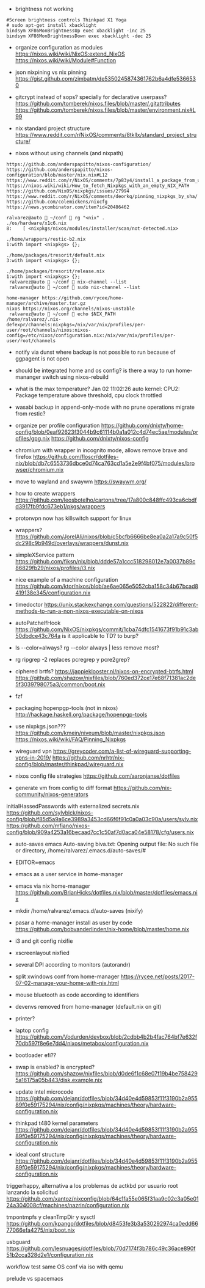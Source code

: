 
* brightness not working
```
#Screen brightness controls Thinkpad X1 Yoga
# sudo apt-get install xbacklight
bindsym XF86MonBrightnessUp exec xbacklight -inc 25
bindsym XF86MonBrightnessDown exec xbacklight -dec 25
```

* organize configuration as modules
https://nixos.wiki/wiki/NixOS:extend_NixOS
https://nixos.wiki/wiki/Module#Function

* json nixpining vs nix pinning
https://gist.github.com/zimbatm/de5350245874361762b6a4dfe5366530

* gitcrypt instead of sops? specially for declarative userpass?
https://github.com/tomberek/nixos.files/blob/master/.gitattributes
https://github.com/tomberek/nixos.files/blob/master/environment.nix#L99

* nix standard project structure
https://www.reddit.com/r/NixOS/comments/8tkllx/standard_project_structure/

* nixos without using channels (and nixpath)
```
https://github.com/anderspapitto/nixos-configuration/
https://github.com/anderspapitto/nixos-configuration/blob/master/nix.nix#L12
https://www.reddit.com/r/NixOS/comments/7p83y4/install_a_package_from_unstable_while_running/
https://nixos.wiki/wiki/How_to_fetch_Nixpkgs_with_an_empty_NIX_PATH
https://github.com/NixOS/nixpkgs/issues/27994
https://www.reddit.com/r/NixOS/comments/deorkq/pinning_nixpkgs_by_sha/
https://github.com/colemickens/nixcfg
https://news.ycombinator.com/item?id=20486462

ralvarez@auto  ~/conf  rg "<nix" .
./os/hardware/x1c6.nix
8:    [ <nixpkgs/nixos/modules/installer/scan/not-detected.nix>

./home/wrappers/restic-b2.nix
1:with import <nixpkgs> {};

./home/packages/tresorit/default.nix
3:with import <nixpkgs> {};

./home/packages/tresorit/release.nix
1:with import <nixpkgs> {};
 ralvarez@auto  ~/conf  nix-channel --list
 ralvarez@auto  ~/conf  sudo nix-channel --list

home-manager https://github.com/rycee/home-manager/archive/master.tar.gz
nixos https://nixos.org/channels/nixos-unstable
 ralvarez@auto  ~/conf  echo $NIX_PATH
/home/ralvarez/.nix-defexpr/channels:nixpkgs=/nix/var/nix/profiles/per-user/root/channels/nixos:nixos-config=/etc/nixos/configuration.nix:/nix/var/nix/profiles/per-user/root/channels
```

* notify via dunst where backup is not possible to run because of ggpagent is not open

* should be integrated home and os config?
is there a way to run home-mananger switch using nixos-rebuild

* what is the max temperature?
Jan 02 11:02:26 auto kernel: CPU2: Package temperature above threshold, cpu clock throttled

* wasabi backup in append-only-mode with no prune operations
migrate from restic?

* organize per profile configuration
https://github.com/dnixty/home-config/blob/0eaf92623f3044b9c61114b0a1a012c4d74ec5ae/modules/profiles/gpg.nix
https://github.com/dnixty/nixos-config

* chromium with wrapper in incognito mode, allows remove brave and firefox
https://github.com/floscr/dotfiles-nix/blob/db7c6553736dbce0d74ca763cd1a5e2e9f4bf075/modules/browser/chromium.nix

* move to wayland and swaywm
https://swaywm.org/

* how to create wrappers
https://github.com/leosbotelho/cartons/tree/17a800c848ffc493ca6cbdfd3917fb9fdc673eb1/pkgs/wrappers

* protonvpn now has killswitch support for linux

* wrappers?
https://github.com/JorelAli/nixos/blob/c5bcfb6666be8ea0a2a17a9c50f5dc298c9b949d/overlays/wrappers/dunst.nix

* simpleXService pattern
https://github.com/fiksn/nix/blob/ddde57a1ccc518298012e7a0037b89c86829fb29/nixos/profiles/i3.nix

* nice example of a machine configuration
https://github.com/ktor/nixos/blob/ae6ae065e5052cba158c34b67bcad8419138e345/configuration.nix

* timedoctor
https://unix.stackexchange.com/questions/522822/different-methods-to-run-a-non-nixos-executable-on-nixos

* autoPatchelfHook
https://github.com/NixOS/nixpkgs/commit/1cba74dfc1541673f91b91c3ab50dbdce43c764a
is it applicable to TD? to burp?

* ls --color=always? rg --color always | less
remove most?

* rg ripgrep -2 replaces pcregrep y pcre2grep?

* ciphered brtfs?
https://jappieklooster.nl/nixos-on-encrypted-btrfs.html
https://github.com/shazow/nixfiles/blob/760ed372ce17e68f71381ac2de5f3039798075a3/common/boot.nix

* fzf

* packaging hopenpgp-tools  (not in nixos)
http://hackage.haskell.org/package/hopenpgp-tools

* use nixpkgs.json???
https://github.com/kmein/niveum/blob/master/nixpkgs.json
https://nixos.wiki/wiki/FAQ/Pinning_Nixpkgs

* wireguard vpn
https://greycoder.com/a-list-of-wireguard-supporting-vpns-in-2019/
https://github.com/nrhtr/nix-config/blob/master/thinkpad/wireguard.nix

* nixos config file strategies
https://github.com/aaronjanse/dotfiles

* generate vm from config to diff format
https://github.com/nix-community/nixos-generators

initialHassedPasswords with externalized secrets.nix
https://github.com/sylvblck/nixos-config/blob/f85d5a9a6ce3989a3453cd66f6f91c0a0a03c90a/users/sylv.nix
https://github.com/mfiano/nixos-config/blob/909a4253a16becaad7cc1c50af7d0aca04e58178/cfg/users.nix

* auto-saves emacs
Auto-saving biva.txt: Opening output file: No such file or directory, /home/ralvarez/.emacs.d/auto-saves/#
* EDITOR=emacs
* emacs as a user service in home-manager
* emacs via nix home-manager
https://github.com/BrianHicks/dotfiles.nix/blob/master/dotfiles/emacs.nix
* mkdir /home/ralvarez/.emacs.d/auto-saves (nixify)

* pasar a home-manager install as user by code
https://github.com/bobvanderlinden/nix-home/blob/master/home.nix

* i3 and git config nixifie

* xscreenlayout nixfied
* several DPI according to monitors (autorandr)
* split xwindows conf from home-manager
https://rycee.net/posts/2017-07-02-manage-your-home-with-nix.html

* mouse bluetooth as code according to identifiers

* devenvs removed from home-manager (default.nix on git)

* printer?

* laptop config
https://github.com/Vodurden/devbox/blob/2cdbb4b2b4fac764bf7e632f70db597f8e6e7dd4/nixos/metabox/configuration.nix

* bootloader efi??

* swap is enabled? is encrypted?
https://github.com/shazow/nixfiles/blob/d0de6f1c68e07f19b4be7584295a16175a05b443/disk.example.nix

* update intel microcode
https://github.com/dejanr/dotfiles/blob/34d40e4d59853f11f3190b2a95589f0e59175294/nix/config/nixpkgs/machines/theory/hardware-configuration.nix

* thinkpad t480 kernel parameters
https://github.com/dejanr/dotfiles/blob/34d40e4d59853f11f3190b2a95589f0e59175294/nix/config/nixpkgs/machines/theory/hardware-configuration.nix

* ideal conf structure
https://github.com/dejanr/dotfiles/blob/34d40e4d59853f11f3190b2a95589f0e59175294/nix/config/nixpkgs/machines/theory/hardware-configuration.nix

triggerhappy, alternativa a los problemas de actkbd por usuario root lanzando la solicitud
https://github.com/xantoz/nixconfig/blob/64c1fa55e065f31aa9c02c3a05e0124a304008cf/machines/nazrin/configuration.nix

tmpontmpfs y cleanTmpDir y sysctl
https://github.com/kpango/dotfiles/blob/d8453fe3b3a530292974ca0edd6677066efa4275/nix/boot.nix

usbguard
https://github.com/lesnuages/dotfiles/blob/70d7174f3b786c49c36ace890f51b2cca328d2e1/configuration.nix

workflow test same OS conf via iso with qemu

prelude vs spacemacs
